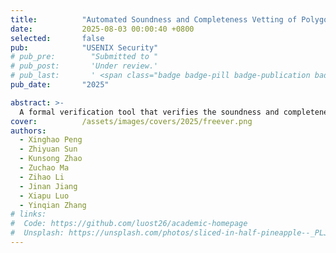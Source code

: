```yaml
---
title:          "Automated Soundness and Completeness Vetting of Polygon zkEVM"
date:           2025-08-03 00:00:40 +0800
selected:       false
pub:            "USENIX Security"
# pub_pre:        "Submitted to "
# pub_post:       'Under review.'
# pub_last:       ' <span class="badge badge-pill badge-publication badge-success">Spotlight</span>'
pub_date:       "2025"

abstract: >-
  A formal verification tool that verifies the soundness and completeness of free inputs with formal semantics for Polygon zkEVM.
cover:          /assets/images/covers/2025/freever.png
authors:
  - Xinghao Peng
  - Zhiyuan Sun
  - Kunsong Zhao
  - Zuchao Ma
  - Zihao Li
  - Jinan Jiang
  - Xiapu Luo
  - Yinqian Zhang
# links:
#  Code: https://github.com/luost26/academic-homepage
#  Unsplash: https://unsplash.com/photos/sliced-in-half-pineapple--_PLJZmHZzk
---
```

